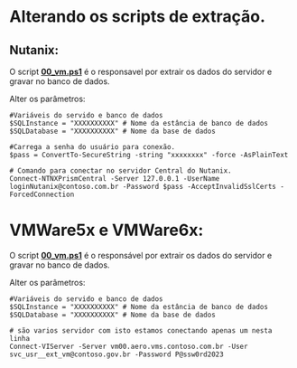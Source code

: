 # Alterando os scripts de extração.

## Nutanix:
O script <b>[00_vm.ps1](/script_extracao/nutanix/00_vm.ps1)</b> é o responsavel por extrair os dados do servidor e gravar no banco de dados.

Alter os parâmetros:

````
#Variáveis do servido e banco de dados
$SQLInstance = "XXXXXXXXXX" # Nome da estância de banco de dados
$SQLDatabase = "XXXXXXXXXX" # Nome da base de dados
````

````
#Carrega a senha do usuário para conexão.
$pass = ConvertTo-SecureString -string "xxxxxxxx" -force -AsPlainText

# Comando para conectar no servidor Central do Nutanix.
Connect-NTNXPrismCentral -Server 127.0.0.1 -UserName loginNutanix@contoso.com.br -Password $pass -AcceptInvalidSslCerts -ForcedConnection

````

# VMWare5x e VMWare6x:
O script <b>[00_vm.ps1](/script_extracao/vmware_6x/00_vm.ps1)</b> é o responsável por extrair os dados do servidor e gravar no banco de dados.

Alter os parâmetros:

````
#Variáveis do servido e banco de dados
$SQLInstance = "XXXXXXXXXX" # Nome da estância de banco de dados
$SQLDatabase = "XXXXXXXXXX" # Nome da base de dados
````

````
# são varios servidor com isto estamos conectando apenas um nesta linha
Connect-VIServer -Server vm00.aero.vms.contoso.com.br -User svc_usr__ext_vm@contoso.gov.br -Password P@ssw0rd2023 

````
